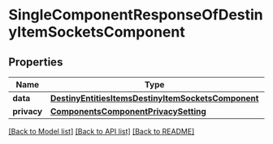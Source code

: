 # SingleComponentResponseOfDestinyItemSocketsComponent

## Properties
Name | Type | Description | Notes
------------ | ------------- | ------------- | -------------
**data** | [**DestinyEntitiesItemsDestinyItemSocketsComponent**](DestinyEntitiesItemsDestinyItemSocketsComponent.md) |  | [optional] 
**privacy** | [**ComponentsComponentPrivacySetting**](ComponentsComponentPrivacySetting.md) |  | [optional] 

[[Back to Model list]](../README.md#documentation-for-models) [[Back to API list]](../README.md#documentation-for-api-endpoints) [[Back to README]](../README.md)


